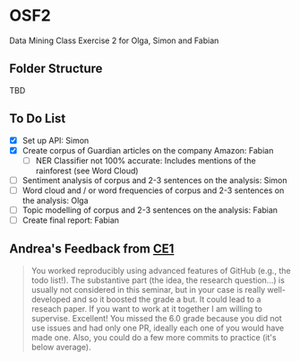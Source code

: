 # OSF2
Data Mining Class Exercise 2 for Olga, Simon and Fabian

## Folder Structure
TBD

## To Do List
- [x] Set up API: Simon
- [x] Create corpus of Guardian articles on the company Amazon: Fabian  
  - [ ] NER Classifier not 100% accurate: Includes mentions of the rainforest (see Word Cloud)
- [ ] Sentiment analysis of corpus and 2-3 sentences on the analysis: Simon
- [ ] Word cloud and / or word frequencies of corpus and 2-3 sentences on the analysis: Olga
- [ ] Topic modelling of corpus and 2-3 sentences on the analysis: Fabian  
- [ ] Create final report: Fabian

## Andrea's Feedback from [CE1](https://github.com/UniLuFS2020-ReplicationSeminar/OSF)
> You worked reproducibly using advanced features of GitHub (e.g., the todo list!). The substantive part (the idea, the research question...) is usually not considered in this seminar, but in your case is really well-developed and so it boosted the grade a but. It could lead to a reseach paper. If you want to work at it together I am willing to supervise. Excellent! You missed the 6.0 grade because you did not use issues and had only one PR, ideally each one of you would have made one. Also, you could do a few more commits to practice (it's below average).
